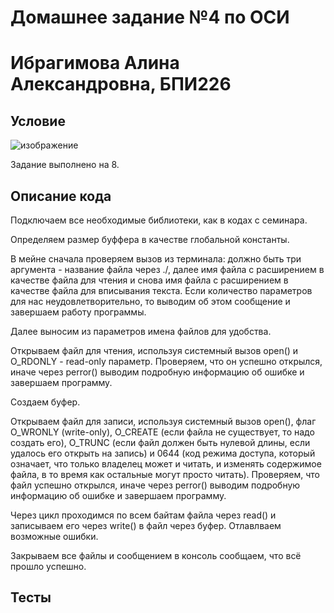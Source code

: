 # Домашнее задание №4 по ОСИ
# Ибрагимова Алина Александровна, БПИ226
## Условие
![изображение](https://github.com/AlinaMalinafff/OSI/assets/150148650/8cc9858e-1620-4adc-8c38-17b9f22fd192)

Задание выполнено на 8.

## Описание кода
Подключаем все необходимые библиотеки, как в кодах с семинара. 

Определяем размер буффера в качестве глобальной константы.

В мейне сначала проверяем вызов из терминала: должно быть три аргумента - название файла через ./, далее имя файла с расширением в качестве файла для чтения и снова имя файла с расширением в качестве файла для вписывания текста. Если количество параметров для нас неудовлетворительно, то выводим об этом сообщение и завершаем работу программы.

Далее выносим из параметров имена файлов для удобства.

Открываем файл для чтения, используя системный вызов open() и O_RDONLY - read-only параметр. Проверяем, что он успешно открылся, иначе через perror() выводим подробную информацию об ошибке и завершаем программу.

Создаем буфер. 

Открываем файл для записи, используя системный вызов open(), флаг O_WRONLY (write-only), O_CREATE (если файла не существует, то надо создать его), O_TRUNC (если файл должен быть нулевой длины, если удалось его открыть на запись) и 0644 (код режима доступа, который означает, что только владелец может и читать, и изменять содержимое файла, в то время как остальные могут просто читать). Проверяем, что файл успешно открылся, иначе через perror() выводим подробную информацию об ошибке и завершаем программу.

Через цикл проходимся по всем байтам файла через read() и записываем его через write() в файл через буфер. Отлавлваем возможные ошибки.

Закрываем все файлы и сообщением в консоль сообщаем, что всё прошло успешно.

## Тесты

